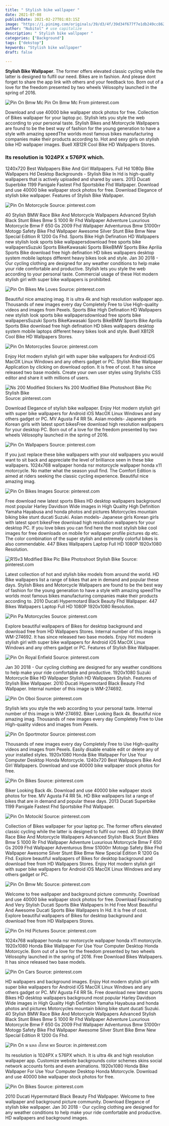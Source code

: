 ```yaml
---
title: " Stylish bike wallpaper "
date: 2021-07-08
publishDate: 2021-02-27T01:03:15Z
image: "https://i.pinimg.com/originals/39/d3/4f/39d34f677f7e1db249cc862a4fef53b1.jpg"
author: "Nubitol" # use capitalize
description: " Stylish bike wallpaper "
categories: ["Background"]
tags: ["dekstop"]
keywords: "Stylish bike wallpaper"
draft: false

---
```



**Stylish Bike Wallpaper**. The former offers elevated classic cycling while the latter is designed to fulfil our need. Bikes are in fashion. And please dont forget to share the app link with others and your feedback too. Born out of a love for the freedom presented by two wheels Vélosophy launched in the spring of 2016.

![Pin On Bmw Mc](https://i.pinimg.com/originals/eb/b1/4c/ebb14c0410ca2850a1ca8989fd6770b1.jpg "Pin On Bmw Mc")
Pin On Bmw Mc From pinterest.com


Download and use 40000 bike wallpaper stock photos for free. Collection of Bikes wallpaper for your laptop pc. Stylish lets you style the web according to your personal taste. Stylish Bikes and Motorcycle Wallpapers are found to be the best way of fashion for the young generation to have a style with amazing speedThe worlds most famous bikes manufacturing companies make their products according to. Hot and sexy girls on stylish bike HD wallpaper images. Buell XB12R Cool Bike HD Wallpapers Stores.

### Its resolution is 1024PX x 576PX which.

1240x720 Best Wallpapers Bike And Girl Wallpapers. Full Hd 1080p Bike Wallpapers Hd Desktop Backgrounds - Stylish Bike In Hd is high-quality wallpapers that is actively uploaded and shared by users. 2013 Ducati Superbike 1199 Panigale Fastest Fhd Sportsbike Fhd Wallpaper. Download and use 40000 bike wallpaper stock photos for free. Download Elegance of stylish bike wallpaper. Features of Stylish Bike Wallpaper.


![Pin On Motorcycle](https://i.pinimg.com/originals/fd/c7/e7/fdc7e7de49feeaaa8eb2f60901d56694.png "Pin On Motorcycle")
Source: pinterest.com

40 Stylish BMW Race Bike And Motorcycle Wallpapers Advanced Stylish Black Stunt Bikes Bmw S 1000 Rr Fhd Wallpaper Adventure Luxurious Motorcycle Bmw F 650 Gs 2009 Fhd Wallpaper Adventurous Bmw S1000rr Motogp Safety Bike Fhd Wallpaper Awesome Silver Stunt Bike Bmw New Special Edition R 1200 Gs Fhd. Sports Bike High Defination HD Wallpapers new stylish look sports bike wallpapersdownload free sports bike wallpapersSuzuki Sports BikeKawasaki Sports BikeBMW Sports Bike Aprilia Sports Bike download free high defination HD bikes wallpapers desktop system mobile laptops different heavy bikes look and style. Jan 30 2018 - Our cycling clothing are designed for any weather conditions to help make your ride comfortable and productive. Stylish lets you style the web according to your personal taste. Commercial usage of these Hot modern stylish girl with super bike wallpapers is prohibited.

![Pin On Bikes Me Loves](https://i.pinimg.com/originals/4f/2c/96/4f2c961452a74e09a5a1e67310b07155.jpg "Pin On Bikes Me Loves")
Source: pinterest.com

Beautiful nice amazing imag. It is ultra 4k and high resolution wallpaper app. Thousands of new images every day Completely Free to Use High-quality videos and images from Pexels. Sports Bike High Defination HD Wallpapers new stylish look sports bike wallpapersdownload free sports bike wallpapersSuzuki Sports BikeKawasaki Sports BikeBMW Sports Bike Aprilia Sports Bike download free high defination HD bikes wallpapers desktop system mobile laptops different heavy bikes look and style. Buell XB12R Cool Bike HD Wallpapers Stores.

![Pin On Motorcycles](https://i.pinimg.com/originals/79/d8/cb/79d8cb4e0efb1397ffc30f3ee231a2a3.jpg "Pin On Motorcycles")
Source: pinterest.com

Enjoy Hot modern stylish girl with super bike wallpapers for Android iOS MacOX Linux Windows and any others gadget or PC. Stylish Bike Wallpaper Application by clicking on download option. It is free of cost. It has since released two base models. Create your own user styles using Stylishs CSS editor and share it with millions of users.

![Ns 200 Modified Stickers Ns 200 Modified Bike Photoshoot Bike Pic Stylish Bike](https://i.pinimg.com/736x/d2/c1/ab/d2c1ab1ff6aedd5f31a5d1328883094d.jpg "Ns 200 Modified Stickers Ns 200 Modified Bike Photoshoot Bike Pic Stylish Bike")
Source: pinterest.com

Download Elegance of stylish bike wallpaper. Enjoy Hot modern stylish girl with super bike wallpapers for Android iOS MacOX Linux Windows and any others gadget or PC. MV Agusta F4 RR 5k. Asian models- Japanese girls Korean girls with latest sport bikesFree download high resolution wallpapers for your desktop PC. Born out of a love for the freedom presented by two wheels Vélosophy launched in the spring of 2016.

![Pin On Wallpapers](https://i.pinimg.com/originals/b6/a3/ba/b6a3ba18de5b36d065ca174ba8e20fd8.jpg "Pin On Wallpapers")
Source: pinterest.com

If you just replace these bike wallpapers with your old wallpapers you would want to sit back and appreciate the level of brilliance seen in these bike wallpapers. 1024x768 wallpaper honda nsr motorcycle wallpaper honda x11 motorcycle. No matter what the season youll find. The Comfort Edition is aimed at riders seeking the classic cycling experience. Beautiful nice amazing imag.

![Pin On Bikes Images](https://i.pinimg.com/originals/ca/9b/49/ca9b496e43c7d381576a54ef489cd8ad.jpg "Pin On Bikes Images")
Source: pinterest.com

Free download new latest sports Bikes HD desktop wallpapers background most popular Harley Davidson Wide images in High Quality High Definition Yamaha Hayabusa and honda photos and pictures Motorcycles mountain biking bike stunt ducati Suzuki. Asian models- Japanese girls Korean girls with latest sport bikesFree download high resolution wallpapers for your desktop PC. If you love bikes you can find here the most stylish bike cool images for free downloads on mobile for wallpaper profile pictures dp etc. The color combination of the super stylish and extremely colorful bikes is also commendable. 447 Bikes Wallpapers Laptop Full HD 1080P 1920x1080 Resolution.

![R15v3 Modified Bike Pic Bike Photoshoot Stylish Bike](https://i.pinimg.com/originals/86/f5/7f/86f57f4b0b2bfe46cd34d2ab57697a64.jpg "R15v3 Modified Bike Pic Bike Photoshoot Stylish Bike")
Source: pinterest.com

Latest collection of hot and stylish bike models from around the world. HD Bike wallpapers list a range of bikes that are in demand and popular these days. Stylish Bikes and Motorcycle Wallpapers are found to be the best way of fashion for the young generation to have a style with amazing speedThe worlds most famous bikes manufacturing companies make their products according to. 2010 Ducati Hypermotard Black Beauty Fhd Wallpaper. 447 Bikes Wallpapers Laptop Full HD 1080P 1920x1080 Resolution.

![Pin Pa Motorcycles](https://i.pinimg.com/originals/42/24/f5/4224f5e619e356e00688189b26e29ec0.jpg "Pin Pa Motorcycles")
Source: pinterest.com

Explore beautiful wallpapers of Bikes for desktop background and download free from HD Wallpapers Stores. Internal number of this image is WM-274692. It has since released two base models. Enjoy Hot modern stylish girl with super bike wallpapers for Android iOS MacOX Linux Windows and any others gadget or PC. Features of Stylish Bike Wallpaper.

![Pin On Royal Enfield](https://i.pinimg.com/474x/36/15/0d/36150d4e615b5384e11d7004cf8e368e.jpg "Pin On Royal Enfield")
Source: pinterest.com

Jan 30 2018 - Our cycling clothing are designed for any weather conditions to help make your ride comfortable and productive. 1920x1080 Suzuki Motorcycle Bike HD Wallpaper Stylish HD Wallpapers Stylish. Features of Stylish Bike Wallpaper. 2010 Ducati Hypermotard Black Beauty Fhd Wallpaper. Internal number of this image is WM-274692.

![Pin On Oboi](https://i.pinimg.com/originals/d0/d7/f0/d0d7f0c5df817162c6301928a097f4cd.jpg "Pin On Oboi")
Source: pinterest.com

Stylish lets you style the web according to your personal taste. Internal number of this image is WM-274692. Biker Looking Back 4k. Beautiful nice amazing imag. Thousands of new images every day Completely Free to Use High-quality videos and images from Pexels.

![Pin On Sportmotor](https://i.pinimg.com/originals/d8/0f/b7/d80fb74187717a739ac22f42d7a0d522.jpg "Pin On Sportmotor")
Source: pinterest.com

Thousands of new images every day Completely Free to Use High-quality videos and images from Pexels. Easily disable enable edit or delete any of your installed styles. 1920x1080 Honda Bike Wallpaper For Use Your Computer Desktop Honda Motorcycle. 1240x720 Best Wallpapers Bike And Girl Wallpapers. Download and use 40000 bike wallpaper stock photos for free.

![Pin On Bikes](https://i.pinimg.com/originals/86/ef/aa/86efaac7ce5c100205153c2ba9d04e9d.jpg "Pin On Bikes")
Source: pinterest.com

Biker Looking Back 4k. Download and use 40000 bike wallpaper stock photos for free. MV Agusta F4 RR 5k. HD Bike wallpapers list a range of bikes that are in demand and popular these days. 2013 Ducati Superbike 1199 Panigale Fastest Fhd Sportsbike Fhd Wallpaper.

![Pin On Motocikl](https://i.pinimg.com/564x/1b/ce/f2/1bcef27c50531e1f8560d4928f0e8c54.jpg "Pin On Motocikl")
Source: pinterest.com

Collection of Bikes wallpaper for your laptop pc. The former offers elevated classic cycling while the latter is designed to fulfil our need. 40 Stylish BMW Race Bike And Motorcycle Wallpapers Advanced Stylish Black Stunt Bikes Bmw S 1000 Rr Fhd Wallpaper Adventure Luxurious Motorcycle Bmw F 650 Gs 2009 Fhd Wallpaper Adventurous Bmw S1000rr Motogp Safety Bike Fhd Wallpaper Awesome Silver Stunt Bike Bmw New Special Edition R 1200 Gs Fhd. Explore beautiful wallpapers of Bikes for desktop background and download free from HD Wallpapers Stores. Enjoy Hot modern stylish girl with super bike wallpapers for Android iOS MacOX Linux Windows and any others gadget or PC.

![Pin On Bmw Mc](https://i.pinimg.com/originals/eb/b1/4c/ebb14c0410ca2850a1ca8989fd6770b1.jpg "Pin On Bmw Mc")
Source: pinterest.com

Welcome to free wallpaper and background picture community. Download and use 40000 bike wallpaper stock photos for free. Download Fascinating And Very Stylish Ducati Sports Bike Wallpapers In Hd Free Most Beautiful And Awesome Ducati Sports Bike Wallpapers In Hd. It is free of cost. Explore beautiful wallpapers of Bikes for desktop background and download free from HD Wallpapers Stores.

![Pin On Hd Pictures](https://i.pinimg.com/originals/cb/fe/0c/cbfe0c4ef0db104b66cbf71d7e1d5ebc.jpg "Pin On Hd Pictures")
Source: pinterest.com

1024x768 wallpaper honda nsr motorcycle wallpaper honda x11 motorcycle. 1920x1080 Honda Bike Wallpaper For Use Your Computer Desktop Honda Motorcycle. Born out of a love for the freedom presented by two wheels Vélosophy launched in the spring of 2016. Free Download Bikes Wallpapers. It has since released two base models.

![Pin On Cars](https://i.pinimg.com/originals/d8/1b/30/d81b3035d65a2b73cc53cd5b58279350.jpg "Pin On Cars")
Source: pinterest.com

HD wallpapers and background images. Enjoy Hot modern stylish girl with super bike wallpapers for Android iOS MacOX Linux Windows and any others gadget or PC. MV Agusta F4 RR 5k. Free download new latest sports Bikes HD desktop wallpapers background most popular Harley Davidson Wide images in High Quality High Definition Yamaha Hayabusa and honda photos and pictures Motorcycles mountain biking bike stunt ducati Suzuki. 40 Stylish BMW Race Bike And Motorcycle Wallpapers Advanced Stylish Black Stunt Bikes Bmw S 1000 Rr Fhd Wallpaper Adventure Luxurious Motorcycle Bmw F 650 Gs 2009 Fhd Wallpaper Adventurous Bmw S1000rr Motogp Safety Bike Fhd Wallpaper Awesome Silver Stunt Bike Bmw New Special Edition R 1200 Gs Fhd.

![Pin On พ นหล งโทรศ พท](https://i.pinimg.com/originals/e8/18/62/e818623910c797887b3ec8ebc5fb7113.jpg "Pin On พ นหล งโทรศ พท")
Source: in.pinterest.com

Its resolution is 1024PX x 576PX which. It is ultra 4k and high resolution wallpaper app. Customize website backgrounds color schemes skins social network accounts fonts and even animations. 1920x1080 Honda Bike Wallpaper For Use Your Computer Desktop Honda Motorcycle. Download and use 40000 bike wallpaper stock photos for free.

![Pin On Bikes](https://i.pinimg.com/originals/39/d3/4f/39d34f677f7e1db249cc862a4fef53b1.jpg "Pin On Bikes")
Source: pinterest.com

2010 Ducati Hypermotard Black Beauty Fhd Wallpaper. Welcome to free wallpaper and background picture community. Download Elegance of stylish bike wallpaper. Jan 30 2018 - Our cycling clothing are designed for any weather conditions to help make your ride comfortable and productive. HD wallpapers and background images.

